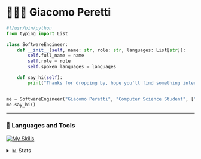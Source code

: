 # 👨🏼‍💻 Giacomo Peretti


```python
#!/usr/bin/python
from typing import List

class SoftwareEngineer:
    def __init__(self, name: str, role: str, languages: List[str]):
        self.full_name = name
        self.role = role
        self.spoken_languages = languages

    def say_hi(self):
        print("Thanks for dropping by, hope you'll find something interesting here. :)")


me = SoftwareEngineer("Giacomo Peretti", "Computer Science Student", ["it_IT", "en_US"])
me.say_hi()
```

---

### 🧰 Languages and Tools

[![My Skills](https://skillicons.dev/icons?i=py,java,go,c,cpp,bash,html,css,js,linux,neovim,vscode&theme=dark&perline=3)](https://skillicons.dev)


<details close>
    <summary>📊 Stats</summary>
    <img height=200 align="center" src="https://github-readme-stats.vercel.app/api?username=giackperetti&show_icons=true&count_private=true&theme=gruvbox&include_all_commits=true&hide_border=true" />
</details>

